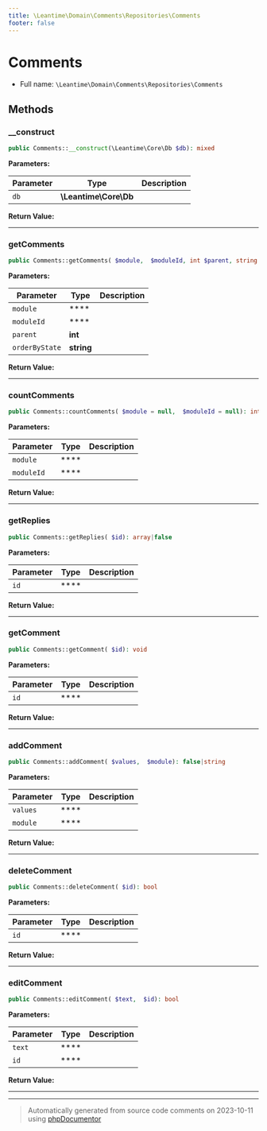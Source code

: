 ```yaml
---
title: \Leantime\Domain\Comments\Repositories\Comments
footer: false
---
```


# Comments





* Full name: `\Leantime\Domain\Comments\Repositories\Comments`



## Methods

### __construct



```php
public Comments::__construct(\Leantime\Core\Db $db): mixed
```








**Parameters:**

| Parameter | Type | Description |
|-----------|------|-------------|
| `db` | **\Leantime\Core\Db** |  |


**Return Value:**





---
### getComments



```php
public Comments::getComments( $module,  $moduleId, int $parent, string $orderByState = &quot;0&quot;): array|false
```








**Parameters:**

| Parameter | Type | Description |
|-----------|------|-------------|
| `module` | **** |  |
| `moduleId` | **** |  |
| `parent` | **int** |  |
| `orderByState` | **string** |  |


**Return Value:**





---
### countComments



```php
public Comments::countComments( $module = null,  $moduleId = null): int|mixed
```








**Parameters:**

| Parameter | Type | Description |
|-----------|------|-------------|
| `module` | **** |  |
| `moduleId` | **** |  |


**Return Value:**





---
### getReplies



```php
public Comments::getReplies( $id): array|false
```








**Parameters:**

| Parameter | Type | Description |
|-----------|------|-------------|
| `id` | **** |  |


**Return Value:**





---
### getComment



```php
public Comments::getComment( $id): void
```








**Parameters:**

| Parameter | Type | Description |
|-----------|------|-------------|
| `id` | **** |  |


**Return Value:**





---
### addComment



```php
public Comments::addComment( $values,  $module): false|string
```








**Parameters:**

| Parameter | Type | Description |
|-----------|------|-------------|
| `values` | **** |  |
| `module` | **** |  |


**Return Value:**





---
### deleteComment



```php
public Comments::deleteComment( $id): bool
```








**Parameters:**

| Parameter | Type | Description |
|-----------|------|-------------|
| `id` | **** |  |


**Return Value:**





---
### editComment



```php
public Comments::editComment( $text,  $id): bool
```








**Parameters:**

| Parameter | Type | Description |
|-----------|------|-------------|
| `text` | **** |  |
| `id` | **** |  |


**Return Value:**





---


---
> Automatically generated from source code comments on 2023-10-11 using [phpDocumentor](http://www.phpdoc.org/)
